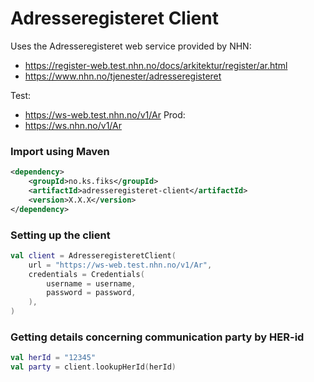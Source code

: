 # Adresseregisteret Client

Uses the Adresseregisteret web service provided by NHN:
- https://register-web.test.nhn.no/docs/arkitektur/register/ar.html
- https://www.nhn.no/tjenester/adresseregisteret

Test:
- https://ws-web.test.nhn.no/v1/Ar
Prod:
- https://ws.nhn.no/v1/Ar

### Import using Maven
```xml
<dependency>
    <groupId>no.ks.fiks</groupId>
    <artifactId>adresseregisteret-client</artifactId>
    <version>X.X.X</version>
</dependency>
```

### Setting up the client
```kotlin
val client = AdresseregisteretClient(
    url = "https://ws-web.test.nhn.no/v1/Ar",
    credentials = Credentials(
        username = username,
        password = password,
    ),
)
```

### Getting details concerning communication party by HER-id
```kotlin
val herId = "12345"
val party = client.lookupHerId(herId)
```
